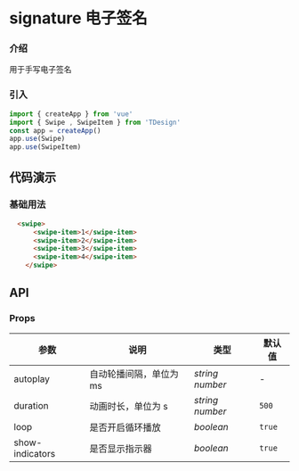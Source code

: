 # signature 电子签名


### 介绍

用于手写电子签名


### 引入

```js
import { createApp } from 'vue'
import { Swipe , SwipeItem } from 'TDesign'
const app = createApp()
app.use(Swipe)
app.use(SwipeItem)
```

## 代码演示

### 基础用法

```html
  <swipe>
      <swipe-item>1</swipe-item>
      <swipe-item>2</swipe-item>
      <swipe-item>3</swipe-item>
      <swipe-item>4</swipe-item>
    </swipe>
```

## API

### Props

| 参数         | 说明     | 类型     | 默认值       |
| ------------ | -------- | -------- | ------------ |
| autoplay         | 自动轮播间隔，单位为 ms	 | _string_  _number_ | -            |
| duration         | 动画时长，单位为 s | _string_  _number_ | `500`            |
| loop         | 是否开启循环播放	 | _boolean_  | `true`             |
| show-indicators	         | 是否显示指示器		 | _boolean_  | `true`  |
